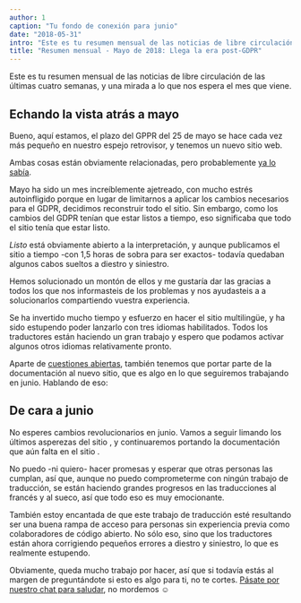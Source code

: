 ```yaml
---
author: 1
caption: "Tu fondo de conexión para junio"
date: "2018-05-31"
intro: "Este es tu resumen mensual de las noticias de libre circulación de las últimas cuatro semanas, y una mirada a lo que nos espera el mes que viene."
title: "Resumen mensual - Mayo de 2018: Llega la era post-GDPR"
---
```


Este es tu resumen mensual de las noticias de libre circulación de las últimas cuatro semanas, y una mirada a lo que nos espera el mes que viene.

## Echando la vista atrás a mayo

Bueno, aquí estamos, el plazo del GPPR del 25 de mayo se hace cada vez más pequeño en nuestro espejo retrovisor, y tenemos un nuevo sitio web.

Ambas cosas están obviamente relacionadas, pero probablemente [ya lo sabía](/blog/gdpr-ready).

Mayo ha sido un mes increíblemente ajetreado, con mucho estrés autoinfligido porque en lugar de limitarnos a aplicar los cambios necesarios para el GDPR, decidimos reconstruir todo el sitio. Sin embargo, como los cambios del GDPR tenían que estar listos a tiempo, eso significaba que todo el sitio tenía que estar listo.

*Listo* está obviamente abierto a la interpretación, y aunque publicamos el sitio a tiempo -con 1,5 horas de sobra para ser exactos- todavía quedaban algunos cabos sueltos a diestro y siniestro.

Hemos solucionado un montón de ellos y me gustaría dar las gracias a todos los que nos informasteis de los problemas y nos ayudasteis a a solucionarlos compartiendo vuestra experiencia.

Se ha invertido mucho tiempo y esfuerzo en hacer el sitio multilingüe, y ha sido estupendo poder lanzarlo con tres idiomas habilitados. Todos los traductores están haciendo un gran trabajo y espero que podamos activar algunos otros idiomas relativamente pronto.

Aparte de [cuestiones abiertas](https://github.com/freesewing/site/issues), también tenemos que portar parte de la documentación al nuevo sitio, que es algo en lo que seguiremos trabajando en junio. Hablando de eso:

## De cara a junio

No esperes cambios revolucionarios en junio. Vamos a seguir limando los últimos asperezas del sitio , y continuaremos portando la documentación que aún falta en el sitio .

No puedo -ni quiero- hacer promesas y esperar que otras personas las cumplan, así que, aunque no puedo comprometerme con ningún trabajo de traducción, se están haciendo grandes progresos en las traducciones al francés y al sueco, así que todo eso es muy emocionante.

También estoy encantada de que este trabajo de traducción esté resultando ser una buena rampa de acceso para personas sin experiencia previa como colaboradores de código abierto. No sólo eso, sino que los traductores están ahora corrigiendo pequeños errores a diestro y siniestro, lo que es realmente estupendo.

Obviamente, queda mucho trabajo por hacer, así que si todavía estás al margen de preguntándote si esto es algo para ti, no te cortes. [Pásate por nuestro chat para saludar](https://discord.freesewing.org/), no mordemos ☺️

